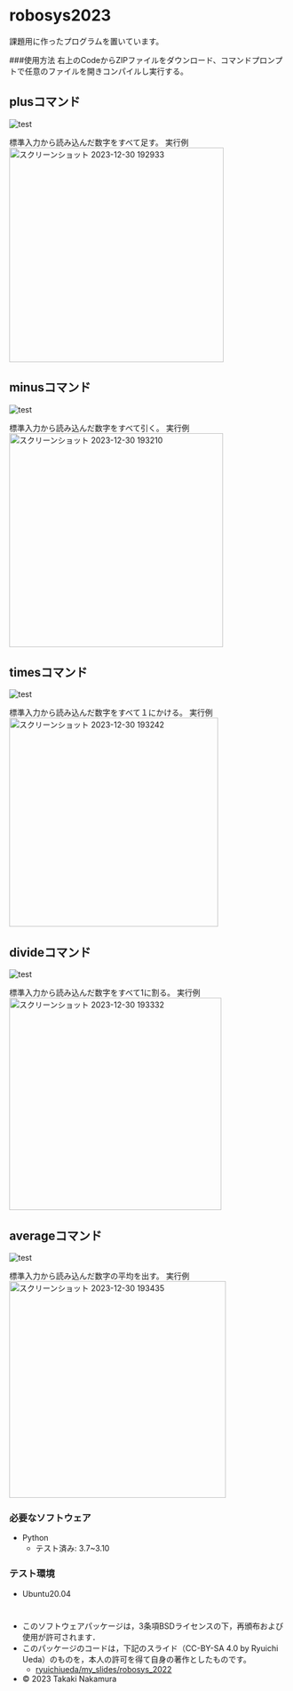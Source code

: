 # robosys2023
課題用に作ったプログラムを置いています。

###使用方法
右上のCodeからZIPファイルをダウンロード、コマンドプロンプトで任意のファイルを開きコンパイルし実行する。

## plusコマンド
![test](https://github.com/ashinaka/robosys2023/actions/workflows/test.yml/badge.svg)

標準入力から読み込んだ数字をすべて足す。
実行例
<img width="386" alt="スクリーンショット 2023-12-30 192933" src="https://github.com/Ashinaka/robosys2023/assets/147679127/790fe646-a561-4b11-a271-58fae04cc25e">

## minusコマンド
![test](https://github.com/ashinaka/robosys2023/actions/workflows/minus.yml/badge.svg)

標準入力から読み込んだ数字をすべて引く。
実行例
<img width="385" alt="スクリーンショット 2023-12-30 193210" src="https://github.com/Ashinaka/robosys2023/assets/147679127/074e5e56-5b9d-40d4-b256-05b5e451e5c0">

## timesコマンド
![test](https://github.com/ashinaka/robosys2023/actions/workflows/times.yml/badge.svg)

標準入力から読み込んだ数字をすべて１にかける。
実行例
<img width="376" alt="スクリーンショット 2023-12-30 193242" src="https://github.com/Ashinaka/robosys2023/assets/147679127/b4d150a4-a7e4-41de-b015-814184ea879b">

## divideコマンド
![test](https://github.com/ashinaka/robosys2023/actions/workflows/divide.yml/badge.svg)

標準入力から読み込んだ数字をすべて1に割る。
実行例
<img width="382" alt="スクリーンショット 2023-12-30 193332" src="https://github.com/Ashinaka/robosys2023/assets/147679127/7f3d7712-033b-484d-a940-d2b42f8de1eb">

## averageコマンド
![test](https://github.com/ashinaka/robosys2023/actions/workflows/ave.yml/badge.svg)

標準入力から読み込んだ数字の平均を出す。
実行例
<img width="390" alt="スクリーンショット 2023-12-30 193435" src="https://github.com/Ashinaka/robosys2023/assets/147679127/88384388-28cb-4dc2-9d87-ddaf4fdae03f">


### 必要なソフトウェア
* Python
  * テスト済み: 3.7~3.10

### テスト環境
* Ubuntu20.04

# 
* このソフトウェアパッケージは，3条項BSDライセンスの下，再頒布および使用が許可されます．
* このパッケージのコードは，下記のスライド（CC-BY-SA 4.0 by Ryuichi Ueda）のものを，本人の許可を得て自身の著作としたものです。
  * [ryuichiueda/my_slides/robosys_2022](https://github.com/ryuichiueda/my_slides/tree/master/robosys_2022)
* © 2023 Takaki Nakamura
